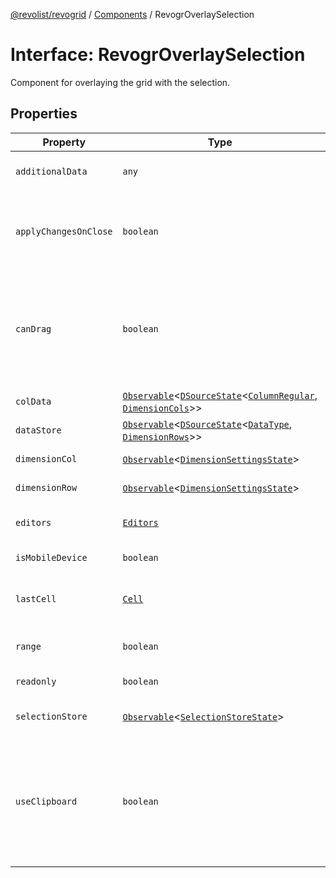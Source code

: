 [@revolist/revogrid](README.md) / [Components](Namespace.Components.md) / RevogrOverlaySelection

# Interface: RevogrOverlaySelection

Component for overlaying the grid with the selection.

## Properties

| Property | Type | Description | Defined in |
| ------ | ------ | ------ | ------ |
| `additionalData` | `any` | Additional data to pass to renderer. | [src/components.d.ts:541](https://github.com/revolist/revogrid/blob/a348821be3a2642110f5dc893d4bd9cba16c5101/src/components.d.ts#L541) |
| `applyChangesOnClose` | `boolean` | If true applys changes when cell closes if not Escape. | [src/components.d.ts:545](https://github.com/revolist/revogrid/blob/a348821be3a2642110f5dc893d4bd9cba16c5101/src/components.d.ts#L545) |
| `canDrag` | `boolean` | Enable revogr-order-editor component (read more in revogr-order-editor component). Allows D&D. | [src/components.d.ts:549](https://github.com/revolist/revogrid/blob/a348821be3a2642110f5dc893d4bd9cba16c5101/src/components.d.ts#L549) |
| `colData` | [`Observable`](TypeAlias.Observable.md)\<[`DSourceState`](TypeAlias.DSourceState.md)\<[`ColumnRegular`](Interface.ColumnRegular.md), [`DimensionCols`](TypeAlias.DimensionCols.md)\>\> | Column data store. | [src/components.d.ts:553](https://github.com/revolist/revogrid/blob/a348821be3a2642110f5dc893d4bd9cba16c5101/src/components.d.ts#L553) |
| `dataStore` | [`Observable`](TypeAlias.Observable.md)\<[`DSourceState`](TypeAlias.DSourceState.md)\<[`DataType`](TypeAlias.DataType.md), [`DimensionRows`](TypeAlias.DimensionRows.md)\>\> | Row data store. | [src/components.d.ts:557](https://github.com/revolist/revogrid/blob/a348821be3a2642110f5dc893d4bd9cba16c5101/src/components.d.ts#L557) |
| `dimensionCol` | [`Observable`](TypeAlias.Observable.md)\<[`DimensionSettingsState`](Interface.DimensionSettingsState.md)\> | Dimension settings X. | [src/components.d.ts:561](https://github.com/revolist/revogrid/blob/a348821be3a2642110f5dc893d4bd9cba16c5101/src/components.d.ts#L561) |
| `dimensionRow` | [`Observable`](TypeAlias.Observable.md)\<[`DimensionSettingsState`](Interface.DimensionSettingsState.md)\> | Dimension settings Y. | [src/components.d.ts:565](https://github.com/revolist/revogrid/blob/a348821be3a2642110f5dc893d4bd9cba16c5101/src/components.d.ts#L565) |
| `editors` | [`Editors`](TypeAlias.Editors.md) | Custom editors register. | [src/components.d.ts:569](https://github.com/revolist/revogrid/blob/a348821be3a2642110f5dc893d4bd9cba16c5101/src/components.d.ts#L569) |
| `isMobileDevice` | `boolean` | Is mobile view mode. | [src/components.d.ts:573](https://github.com/revolist/revogrid/blob/a348821be3a2642110f5dc893d4bd9cba16c5101/src/components.d.ts#L573) |
| `lastCell` | [`Cell`](Interface.Cell.md) | Last real coordinates positions + 1. | [src/components.d.ts:577](https://github.com/revolist/revogrid/blob/a348821be3a2642110f5dc893d4bd9cba16c5101/src/components.d.ts#L577) |
| `range` | `boolean` | Range selection allowed. | [src/components.d.ts:581](https://github.com/revolist/revogrid/blob/a348821be3a2642110f5dc893d4bd9cba16c5101/src/components.d.ts#L581) |
| `readonly` | `boolean` | Readonly mode. | [src/components.d.ts:585](https://github.com/revolist/revogrid/blob/a348821be3a2642110f5dc893d4bd9cba16c5101/src/components.d.ts#L585) |
| `selectionStore` | [`Observable`](TypeAlias.Observable.md)\<[`SelectionStoreState`](TypeAlias.SelectionStoreState.md)\> | Selection, range, focus. | [src/components.d.ts:589](https://github.com/revolist/revogrid/blob/a348821be3a2642110f5dc893d4bd9cba16c5101/src/components.d.ts#L589) |
| `useClipboard` | `boolean` | Enable revogr-clipboard component (read more in revogr-clipboard component). Allows copy/paste. | [src/components.d.ts:593](https://github.com/revolist/revogrid/blob/a348821be3a2642110f5dc893d4bd9cba16c5101/src/components.d.ts#L593) |
